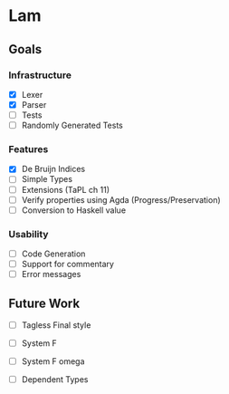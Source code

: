 # Lam
## Goals
### Infrastructure
  - [x] Lexer
  - [x] Parser
  - [ ] Tests
  - [ ] Randomly Generated Tests

### Features
  - [x] De Bruijn Indices
  - [ ] Simple Types
  - [ ] Extensions (TaPL ch 11)
  - [ ] Verify properties using Agda (Progress/Preservation)
  - [ ] Conversion to Haskell value

### Usability
  - [ ] Code Generation
  - [ ] Support for commentary
  - [ ] Error messages

## Future Work
  - [ ] Tagless Final style
  - [ ] System F
  - [ ] System F omega
  - [ ] Dependent Types


